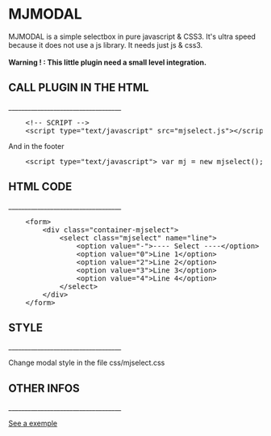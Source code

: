 MJMODAL
===========
<p>
	MJMODAL is a simple selectbox in pure javascript &amp; CSS3. It's ultra speed because it does not use a js library. It needs just js & css3.<br /><br />
	<strong>Warning ! : This little plugin need a small level integration.</strong>
</p>

<h2>CALL PLUGIN IN THE HTML</h2>
___________________________________
			
<pre>
	&lt;!-- SCRIPT --&gt;
	&lt;script type="text/javascript" src="mjselect.js"&gt;&lt;/script&gt;
</pre>

<p>And in the footer</p>

<pre>
	&lt;script type="text/javascript"&gt; var mj = new mjselect(); &lt;/script&gt;
</pre>

<h2>HTML CODE</h2>
___________________________________

<pre>
	&lt;form>
		&lt;div class="container-mjselect"&gt;
			&lt;select class="mjselect" name="line"&gt;
				&lt;option value="-"&gt;---- Select ----&lt;/option&gt;
				&lt;option value="0"&gt;Line 1&lt;/option&gt;
				&lt;option value="2"&gt;Line 2&lt;/option&gt;
				&lt;option value="3"&gt;Line 3&lt;/option&gt;
				&lt;option value="4"&gt;Line 4&lt;/option&gt;
			&lt;/select&gt;
		&lt;/div&gt;
	&lt;/form&gt;
</pre>


<h2>STYLE</h2>
___________________________________
	
<p>Change modal style in the file css/mjselect.css</p>

<h2>OTHER INFOS</h2>
___________________________________
	
<p><a href="https://cdn.rawgit.com/mccray/mjselect/master/index.html" title="See a exemple" targe="_blank">See a exemple</a></p>